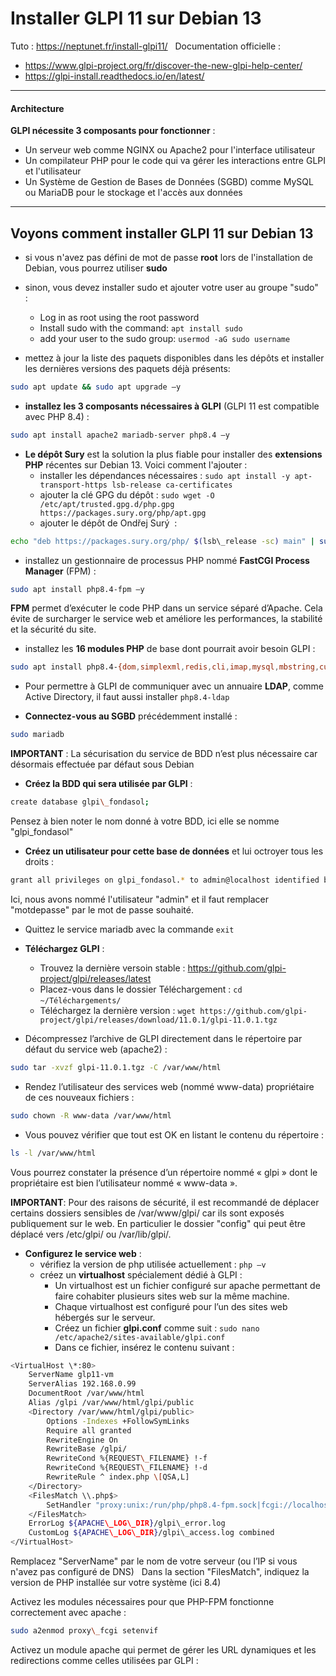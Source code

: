 # Installer GLPI 11 sur Debian 13

Tuto : <https://neptunet.fr/install-glpi11/>  
Documentation officielle : 
* <https://www.glpi-project.org/fr/discover-the-new-glpi-help-center/>  
* <https://glpi-install.readthedocs.io/en/latest/>  

---

#### Architecture 

**GLPI nécessite 3 composants pour fonctionner** :  
* Un serveur web comme NGINX ou Apache2 pour l'interface utilisateur 
* Un compilateur PHP pour le code qui va gérer les interactions entre GLPI et l'utilisateur 
* Un Système de Gestion de Bases de Données (SGBD) comme MySQL ou MariaDB pour le stockage et l'accès aux données 

---

## Voyons comment installer GLPI 11 sur Debian 13

* si vous n'avez pas défini de mot de passe **root** lors de l'installation de Debian, vous pourrez utiliser **sudo** 

* sinon, vous devez installer sudo et ajouter votre user au groupe "sudo" : 
  * Log in as root using the root password
  * Install sudo with the command: `apt install sudo` 
  * add your user to the sudo group: `usermod -aG sudo username`

* mettez à jour la liste des paquets disponibles dans les dépôts et installer les dernières versions des paquets déjà présents:
```bash
sudo apt update && sudo apt upgrade –y
```

* **installez les 3 composants nécessaires à GLPI** (GLPI 11 est compatible avec PHP 8.4) :  
```bash
sudo apt install apache2 mariadb-server php8.4 –y
```

* **Le dépôt Sury** est la solution la plus fiable pour installer des **extensions PHP** récentes sur Debian 13.
  Voici comment l'ajouter : 
  * installer les dépendances nécessaires : `sudo apt install -y apt-transport-https lsb-release ca-certificates`
  * ajouter la clé GPG du dépôt : `sudo wget -O /etc/apt/trusted.gpg.d/php.gpg https://packages.sury.org/php/apt.gpg`
  * ajouter le dépôt de Ondřej Surý  :  
```bash
echo "deb https://packages.sury.org/php/ $(lsb\_release -sc) main" | sudo tee /etc/apt/sources.list.d/php.list
```

* installez un gestionnaire de processus PHP nommé **FastCGI Process Manager** (FPM) : 
```bash
sudo apt install php8.4-fpm –y
```
**FPM** permet d’exécuter le code PHP dans un service séparé d’Apache. 
Cela évite de surcharger le service web et améliore les performances, la stabilité et la sécurité du site. 

* installez les **16 modules PHP** de base dont pourrait avoir besoin GLPI : 
```bash
sudo apt install php8.4-{dom,simplexml,redis,cli,imap,mysql,mbstring,curl,gd,xml,intl,apcu,xmlrpc,zip,bz2,bcmath} -y
```

* Pour permettre à GLPI de communiquer avec un annuaire **LDAP**, comme Active Directory, il faut aussi installer `php8.4-ldap` 

* **Connectez-vous au SGBD** précédemment installé : 
```bash
sudo mariadb
```

**IMPORTANT** : La sécurisation du service de BDD n’est plus nécessaire car désormais effectuée par défaut sous Debian 

* **Créez la BDD qui sera utilisée par GLPI** :
```bash
create database glpi\_fondasol;
```
Pensez à bien noter le nom donné à votre BDD, ici elle se nomme "glpi_fondasol" 

* **Créez un utilisateur pour cette base de données** et lui octroyer tous les droits : 
```bash
grant all privileges on glpi_fondasol.* to admin@localhost identified by "motdepasse";
```
Ici, nous avons nommé l'utilisateur "admin" et il faut remplacer "motdepasse" par le mot de passe souhaité. 

* Quittez le service mariadb avec la commande `exit` 

* **Téléchargez GLPI** : 
  * Trouvez la dernière versoin stable : <https://github.com/glpi-project/glpi/releases/latest> 
  * Placez-vous dans le dossier Téléchargement : `cd ~/Téléchargements/` 
  * Téléchargez la dernière version : `wget https://github.com/glpi-project/glpi/releases/download/11.0.1/glpi-11.0.1.tgz`

* Décompressez l’archive de GLPI directement dans le répertoire par défaut du service web (apache2) : 
```bash
sudo tar -xvzf glpi-11.0.1.tgz -C /var/www/html
```

* Rendez l’utilisateur des services web (nommé www-data) propriétaire de ces nouveaux fichiers : 
```bash
sudo chown -R www-data /var/www/html
```

* Vous pouvez vérifier que tout est OK en listant le contenu du répertoire :
```bash
ls -l /var/www/html
```
Vous pourrez constater la présence d’un répertoire nommé « glpi » dont le propriétaire est bien l’utilisateur nommé « www-data ». 

**IMPORTANT**:
Pour des raisons de sécurité, il est recommandé de déplacer certains dossiers sensibles de /var/www/glpi/ car ils sont exposés publiquement sur le web. En particulier le dossier "config" qui peut être déplacé vers /etc/glpi/ ou /var/lib/glpi/.  

* **Configurez le service web** : 
  * vérifiez la version de php utilisée actuellement : `php –v` 
  * créez un **virtualhost** spécialement dédié à GLPI : 
    * Un virtualhost est un fichier configuré sur apache permettant de faire cohabiter plusieurs sites web sur la même machine.  
    * Chaque virtualhost est configuré pour l’un des sites web hébergés sur le serveur. 
    * Créez un fichier **glpi.conf** comme suit : `sudo nano /etc/apache2/sites-available/glpi.conf`
    * Dans ce fichier, insérez le contenu suivant :
```bash
<VirtualHost \*:80> 
    ServerName glp11-vm 
    ServerAlias 192.168.0.99 
    DocumentRoot /var/www/html 
    Alias /glpi /var/www/html/glpi/public 
    <Directory /var/www/html/glpi/public> 
        Options -Indexes +FollowSymLinks 
        Require all granted 
        RewriteEngine On 
        RewriteBase /glpi/ 
        RewriteCond %{REQUEST\_FILENAME} !-f 
        RewriteCond %{REQUEST\_FILENAME} !-d 
        RewriteRule ^ index.php \[QSA,L] 
    </Directory> 
    <FilesMatch \\.php$> 
    	SetHandler "proxy:unix:/run/php/php8.4-fpm.sock|fcgi://localhost" 
    </FilesMatch> 
    ErrorLog ${APACHE\_LOG\_DIR}/glpi\_error.log 
    CustomLog ${APACHE\_LOG\_DIR}/glpi\_access.log combined 
</VirtualHost>
```
Remplacez "ServerName" par le nom de votre serveur (ou l’IP si vous n'avez pas configuré de DNS)  
Dans la section "FilesMatch", indiquez la version de PHP installée sur votre système (ici 8.4) 

Activez les modules nécessaires pour que PHP-FPM fonctionne correctement avec apache : 
```bash
sudo a2enmod proxy\_fcgi setenvif
```

Activez un module apache qui permet de gérer les URL dynamiques et les redirections comme celles utilisées par GLPI : 

